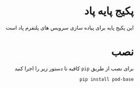 <div dir="rtl">

# پکیج پایه پاد
این پکیج پایه برای پیاده سازی سرویس های پلتفرم پاد است

# نصب

برای نصب از طریق `pip` کافیه تا دستور زیر را اجرا کنید
```
pip install pod-base
```

</div>